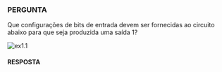### PERGUNTA

Que configurações de bits de entrada devem ser fornecidas ao circuito abaixo para que seja produzida uma saída 1?

![ex1.1](https://pbs.twimg.com/media/D9mb-4qXoAMPh1e?format=jpg&name=small)

#### RESPOSTA
